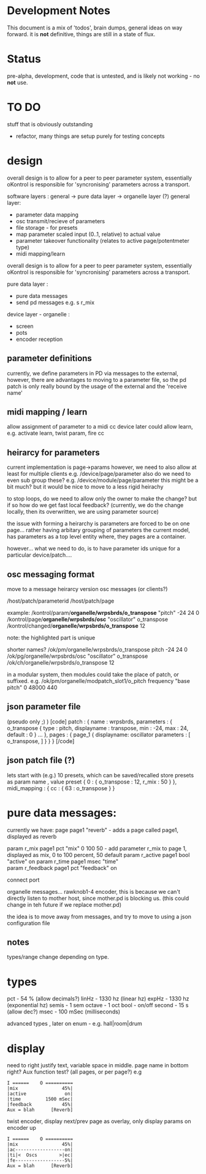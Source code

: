 # Development Notes
This document is a mix of 'todos', brain dumps, general ideas on way forward.
it is **not** definitive, things are still in a state of flux.

# Status
pre-alpha, development, code that is untested, and is likely not working - no **not** use.

# TO DO
stuff that is obviously outstanding
- refactor, many things are setup purely for testing concepts

# design
overall design is to allow for a peer to peer parameter system, essentially oKontrol is responsible for 'syncronising' parameters across a transport.

software layers : general -> pure data layer -> organelle layer (?)
general layer:
- parameter data mapping
- osc transmit/recieve of parameters
- file storage - for presets
- map parameter scaled input (0..1, relative) to actual value
- parameter takeover functionality (relates to active page/potentmeter type)
- midi mapping/learn

overall design is to allow for a peer to peer parameter system, essentially oKontrol is responsible for 'syncronising' parameters across a transport.

pure data layer :
- pure data messages
- send pd messages e.g. s r_mix

device layer - organelle :
- screen
- pots
- encoder reception
  
## parameter definitions
currently, we define parameters in PD via messages to the external, however, there are advantages to moving to a parameter file, so the pd patch is only really bound by the usage of the external and the 'receive name'

## midi mapping / learn
allow assignment of parameter to a midi cc
device later could allow learn, e.g. activate learn, twist param, fire cc


## heirarcy for parameters
current implementation is page->params
however, we need to also allow at least for multiple clients 
e.g. 
/device/page/parameter
also do we need to even sub group these? 
e.g. 
/device/module/page/parameter
this might be a bit much? but it would be nice to move to a less rigid heirachy

to stop loops, do we need to allow only the owner to make the change? but if so how do we get fast local feedback?
(currently, we do the change locally, then its overwritten, we are using parameter source)

the issue with forming a heirarchy is parameters are forced to be on one page... rather having arbitary grouping of parameters
the current model, has parameters as a top level entity where, they pages are a container.

however... what we need to do, is to have parameter ids unique for a particular device/patch....



## osc messaging format
move to a message heirarcy 
version osc messages (or clients?)

/host/patch/parameterid
/host/patch/page

example:
/kontrol/param/**organelle/wrpsbrds/o_transpose** "pitch" -24 24 0 
/kontrol/page/**organelle/wrpsbrds/osc** "oscillator" o_transpose 
/kontrol/changed/**organelle/wrpsbrds/o_transpose** 12

note: the highlighted part is unique

shorter names?
/ok/pm/organelle/wrpsbrds/o_transpose pitch  -24 24 0 
/ok/pg/organelle/wrpsbrds/osc "oscillator" o_transpose 
/ok/ch/organelle/wrpsbrds/o_transpose 12

in a modular system, then modules could take the place of patch, or suffixed.
e.g. 
/ok/pm/organelle/modpatch_slot1/o_pitch frequency "base pitch" 0 48000 440 


## json parameter file 
(pseudo only ;) )
[code]
patch : {
    name : wrpsbrds,
    parameters : {
        o_transpose {
            type : pitch, 
            displayname : transpose,
            min : -24,
            max : 24,
            default : 0
        }
        ...
    }, 
    pages : {
        page_1 {
            displayname: oscillator
            parameters : [
                o_transpose, 
            ]
        }
    }
}
[/code]



## json patch file (?)
lets start with (e.g.) 10 presets, which can be saved/recalled
store presets as param name , value
preset {
    0 : {
        o_transpose : 12,
        r_mix : 50
    }
}, 
midi_mapping : {
    cc : {
        63 : o_transpose
    }
}



# pure data messages:


currently we have:
page page1 "reverb"  - adds a page called page1, displayed as reverb

param r_mix page1 pct "mix" 0 100 50 - add parameter r_mix to page 1, displayed as mix, 0 to 100 percent, 50 default
param r_active page1 bool "active" on 
param r_time page1 msec "time"  
param r_feedback page1 pct "feedback" on 

connect port

organelle messages... rawknob1-4 encoder, this is because we can't directly listen to mother host, since mother.pd is blocking us. 
(this could change in teh future if we replace mother.pd)

the idea is to move away from messages, and try to move to using a json configuration file

## notes
types/range change depending on type.


# types
pct     - 54 %  (allow decimals?)
linHz   - 1330 hz (linear hz)
expHz   - 1330 hz (exponential hz)
semis   - 1 sem
octave  - 1 oct
bool    - on/off
second  - 15 s (allow dec?)
msec    - 100 mSec (milliseconds)

advanced types , later on
enum  -  e.g. hall|room|drum 

# display 
need to right justify text, variable space in middle.
page name in bottom right?
Aux function test? (all pages, or per page?)
e.g
```
I ======    O ==========
|mix                45%|
|active              on|
|time         1500 mSec|
|feedback           45%|
Aux = blah      [Reverb]
```

twist encoder, display next/prev page as overlay, only display params on encoder up
```
I ======    O ==========
|mix                45%|
|ac------------------on|
|ti|<  Oscs        >|ec|
|fe------------------5%|
Aux = blah      [Reverb]
```





